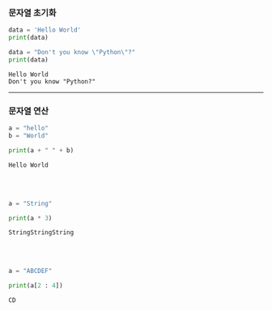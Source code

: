 ### 문자열 초기화
```python
data = 'Hello World'
print(data)

data = "Don't you know \"Python\"?"
print(data)
```
```
Hello World
Don't you know "Python?"
```
---
### 문자열 연산
```python
a = "hello"
b = "World"

print(a + " " + b)
```
```
Hello World
```
<br></br>
```python
a = "String"

print(a * 3)
```
```
StringStringString
```
<br></br>
```python
a = "ABCDEF"

print(a[2 : 4])
```
```
CD
```

